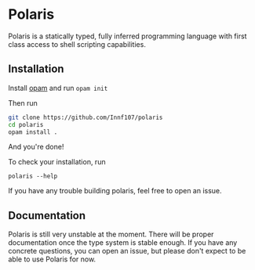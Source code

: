 # Polaris

Polaris is a statically typed, fully inferred programming language with first class access to shell scripting capabilities.

## Installation
Install [opam](https://opam.ocaml.org/doc/Install.html) and run ```opam init```

Then run
```bash
git clone https://github.com/Innf107/polaris
cd polaris
opam install .
```

And you're done!

To check your installation, run
```
polaris --help
```

If you have any trouble building polaris, feel free to open an issue.


## Documentation
Polaris is still very unstable at the moment. There will be proper documentation once the type system is stable enough. If you have any concrete questions, you can open an issue, but please don't expect to be able to use Polaris for now.
